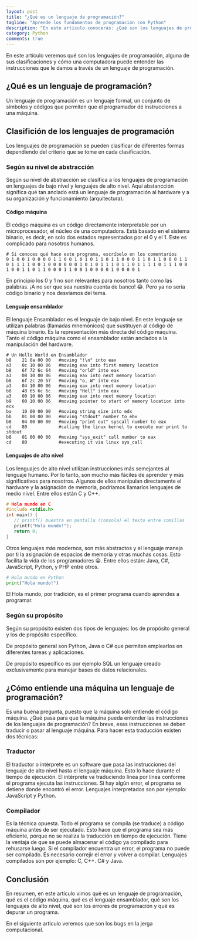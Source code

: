 ```yaml
---
layout: post
title: "¿Qué es un lenguaje de programación?"
tagline: "Aprende los fundamentos de programación con Python"
description: "En este artículo conocerás: ¿Qué son los lenguajes de progamación? ¿Cuáles son los lenguajes de alto nivel? ¿Qué es el código máquina?"
category: Python
comments: true
---
```


En este artículo veremos qué son los lenguajes de programación, alguna de sus clasificaciones y cómo una computadora puede entender las instrucciones que le damos a través de un lenguaje de programación.  

## ¿Qué es un lenguaje de programación?  
Un lenguaje de programación es un lenguaje formal, un conjunto de símbolos y códigos que permiten que el programador dé instrucciones a una máquina.  

## Clasifición de los lenguajes de programación  
Los lenguajes de programación se pueden clasificar de diferentes formas dependiendo del criterio que se tome en cada clasificación.  

### Según su nivel de abstracción  
Según su nivel de abstracción se clasifica a los lenguajes de programación en lenguajes de bajo nivel y lenguajes de alto nivel. Aquí abstancción significa qué tan anclado está un lenguaje de programación al hardware y a su organización y funcionamiento (arquitectura).  

#### Código máquina  
El código máquina es un código directamente interpretable por un microprocesador, el núcleo de una computadora. Está basado en el sistema binario, es decir, en solo dos estados representados por el 0 y el 1. Este es complicado para nosotros humanos.  

```binary
# Si conoces qué hace este programa, escríbelo en los comentarios
0 1 0 0 1 0 0 0 0 1 1 0 0 1 0 1 0 1 1 0 1 1 0 0 0 1 1 0 1 1 0 0 0 1 1 0 1 1 1 1 0 0 1 0 0 0 0 0 0 1 0 1 0 1 1 1 0 1 1 0 1 1 1 1 0 1 1 1 0 0 1 0 0 1 1 0 1 1 0 0 0 1 1 0 0 1 0 0 0 0 1 0 0 0 0 1
```

En principio los 0 y 1 no son relevantes para nosotros tanto como las palabras. ¡A no ser que sea nuestra cuenta de banco! 😂. Pero ya no sería código binario y nos desviamos del tema.  

#### Lenguaje ensamblador  
El lenguaje Ensamblador es el lenguaje de bajo nivel. En este lenguaje se utilizan palabras (llamadas mnemónicos) que sustituyen al código de máquina binario. Es la representación más directa del código máquina. Tanto el código máquina como el ensamblador están anclados a la manipulación del hardware.  

```assembly
# Un Hello World en Ensamblador
b8    21 0a 00 00   #moving "!\n" into eax  
a3    0c 10 00 06   #moving eax into first memory location  
b8    6f 72 6c 64   #moving "orld" into eax  
a3    08 10 00 06   #moving eax into next memory location  
b8    6f 2c 20 57   #moving "o, W" into eax  
a3    04 10 00 06   #moving eax into next memory location  
b8    48 65 6c 6c   #moving "Hell" into eax  
a3    00 10 00 06   #moving eax into next memory location  
b9    00 10 00 06   #moving pointer to start of memory location into ecx  
ba    10 00 00 00   #moving string size into edx  
bb    01 00 00 00   #moving "stdout" number to ebx  
b8    04 00 00 00   #moving "print out" syscall number to eax  
cd    80            #calling the linux kernel to execute our print to stdout  
b8    01 00 00 00   #moving "sys_exit" call number to eax  
cd    80            #executing it via linux sys_call
```

#### Lenguajes de alto nivel  
Los lenguajes de alto nivel utilizan instrucciones más semejantes al lenguaje humano. Por lo tanto, son mucho más fáciles de aprender y más significativos para nosotros. Algunos de ellos manipulan directamente el hardware y la asignación de memoria, podríamos llamarlos lenguajes de medio nivel. Entre ellos están C y C++.  

```c
# Hola mundo en C
#include <stdio.h>
int main() {
   // printf() muestra en pantalla (consola) el texto entre comillas
   printf("Hola mundo!");
   return 0;
}
```

Otros lenguajes más modernos, son más abstractos y el lenguaje maneja por ti la asignación de espacios de memoria y otras muchas cosas. Esto facilita la vida de los programadores 😀. Entre ellos están: Java, C#, JavaScript, Python, y PHP entre otros.  

```python
# Hola mundo en Python
print("Hola mundo!")
```
El Hola mundo, por tradición, es el primer programa cuando aprendes a programar.  

### Según su propósito  
Según su propósito existen dos tipos de lenguajes: los de propósito general y los de propósito específico.  

De propósito general son Python, Java o C# que permiten emplearlos en diferentes tareas y aplicaciones.  

De propósito específico es por ejemplo SQL un lenguaje creado exclusivamente para manejar bases de datos relacionales.  

## ¿Cómo entiende una máquina un lenguaje de programación?  
Es una buena pregunta, puesto que la máquina solo entiende el código máquina. ¿Qué pasa para que la máquina pueda entender las instrucciones de los lenguajes de programación? En breve, esas instrucciones se deben traducir o pasar al lenguaje máquina. Para hacer esta traducción existen dos técnicas:  

### Traductor  
El traductor o intérprete es un software que pasa las instrucciones del lenguaje de alto nivel hasta el lenguaje máquina. Esto lo hace durante el tiempo de ejecución. El intérprete va traduciendo línea por línea conforme el programa ejecuta las instrucciones. Si hay algún error, el programa se detiene donde encontró el error. Lenguajes interpretados son por ejemplo: JavaScript y Python.  

### Compilador  
Es la técnica opuesta. Todo el programa se compila (se traduce) a código máquina antes de ser ejecutado. Esto hace que el programa sea más eficiente, porque no se realiza la traducción en tiempo de ejecución. Tiene la ventaja de que se puede almacenar el código ya compilado para rehusarse luego. Si el compilador encuentra un error, el programa no puede ser compilado. Es necesario correjir el error y volver a compilar. Lenguajes compilados son por ejemplo: C, C++. C# y Java.  

## Conclusión  
En resumen, en este artículo vimos qué es un lenguaje de programación, qué es el código máquina, qué es el lenguaje ensamblador, qué son los lenguajes de alto nivel, qué son los errores de programación y qué es depurar un programa.  

En el siguiente artículo veremos que son los bugs en la jerga computacional.   